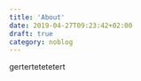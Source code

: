```yaml
---
title: 'About'
date: 2019-04-27T09:23:42+02:00
draft: true
category: noblog
---
```


gertertetetetert
